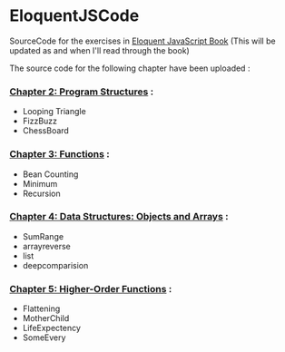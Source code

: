 # EloquentJSCode
SourceCode for the exercises in [Eloquent JavaScript Book](http://eloquentjavascript.net/)
(This will be updated as and when I'll read through the book)

The source code for the following chapter have been uploaded :

### [Chapter 2: Program Structures](https://github.com/resrv/EloquentJSCode/tree/master/code/Chapter2) :
- Looping Triangle
- FizzBuzz
- ChessBoard

### [Chapter 3: Functions](https://github.com/resrv/EloquentJSCode/tree/master/code/Chapter3) :
- Bean Counting
- Minimum
- Recursion

### [Chapter 4: Data Structures: Objects and Arrays](https://github.com/resrv/EloquentJSCode/tree/master/code/Chapter4) :
- SumRange
- arrayreverse
- list
- deepcomparision

### [Chapter 5: Higher-Order Functions](https://github.com/resrv/EloquentJSCode/tree/master/code/Chapter5) :
- Flattening
- MotherChild
- LifeExpectency
- SomeEvery
